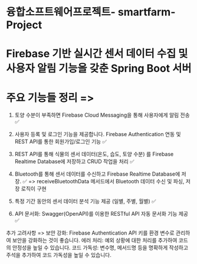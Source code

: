 # 융합소프트웨어프로젝트- smartfarm-Project 

# Firebase 기반 실시간 센서 데이터 수집 및 사용자 알림 기능을 갖춘 Spring Boot 서버
# 주요 기능들 정리 =>

1. 토양 수분이 부족하면 Firebase Cloud Messaging을 통해 사용자에게 알림 전송 ✅

2. 사용자 등록 및 로그인 기능을 제공합니다.  Firebase Authentication 연동 및 
REST API를 통한 회원가입/로그인 기능  ✅

3. REST API를 통해 식물의 센서 데이터(온도, 습도, 토양 수분) 를 Firebase Realtime Database에 저장하고
CRUD 작업을 처리 ✅

4. Bluetooth를 통해 센서 데이터를 수신하고  Firebase Realtime Database에 저장. ✅
=> receiveBluetoothData 메서드에서 Bluetooth 데이터 수신 및 파싱, 저장 로직이 구현

5. 특정 기간 동안의 센서 데이터 분석 기능 제공 (일별, 주별, 월별) ✅

6. API 문서화: Swagger(OpenAPI)를 이용한 RESTful API 자동 문서화 기능 제공 ✅



추가 고려사항 =>
보안 강화: Firebase Authentication API 키를 환경 변수로 관리하여 보안을 강화하는 것이 좋습니다.
에러 처리: 예외 상황에 대한 처리를 추가하여 코드의 안정성을 높일 수 있습니다.
코드 가독성: 변수명, 메서드명 등을 명확하게 작성하고 주석을 추가하여 코드 가독성을 높일 수 있습니다.
